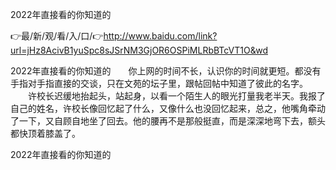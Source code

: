 2022年直接看的你知道的

👉最/新/观/看/入/口/👉http://www.baidu.com/link?url=jHz8AcivB1yuSpc8sJSrNM3GjOR6OSPiMLRbBTcVT1O&wd

2022年直接看的你知道的　　你上网的时间不长，认识你的时间就更短。都没有手指对手指直接的交谈，只在文苑的坛子里，跟帖回帖中知道了彼此的名字。
	　　许校长迟缓地抬起头，站起身，以看一个陌生人的眼光打量我老半天。我报了自己的姓名，许校长像回忆起了什么，又像什么也没回忆起来，总之，他嘴角牵动了一下，又自顾自地坐了回去。他的腰再不是那般挺直，而是深深地弯下去，额头都快顶着膝盖了。


2022年直接看的你知道的
